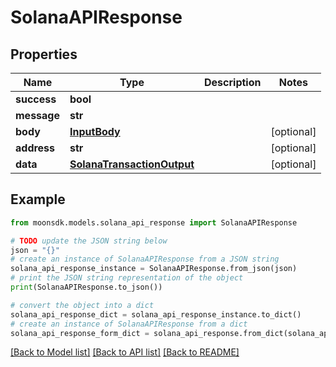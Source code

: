 # SolanaAPIResponse

## Properties

| Name        | Type                                                      | Description | Notes       |
| ----------- | --------------------------------------------------------- | ----------- | ----------- |
| **success** | **bool**                                                  |             |             |
| **message** | **str**                                                   |             |             |
| **body**    | [**InputBody**](inputbody.md)                             |             | \[optional] |
| **address** | **str**                                                   |             | \[optional] |
| **data**    | [**SolanaTransactionOutput**](solanatransactionoutput.md) |             | \[optional] |

## Example

```python
from moonsdk.models.solana_api_response import SolanaAPIResponse

# TODO update the JSON string below
json = "{}"
# create an instance of SolanaAPIResponse from a JSON string
solana_api_response_instance = SolanaAPIResponse.from_json(json)
# print the JSON string representation of the object
print(SolanaAPIResponse.to_json())

# convert the object into a dict
solana_api_response_dict = solana_api_response_instance.to_dict()
# create an instance of SolanaAPIResponse from a dict
solana_api_response_form_dict = solana_api_response.from_dict(solana_api_response_dict)
```

[\[Back to Model list\]](./#documentation-for-models) [\[Back to API list\]](./#documentation-for-api-endpoints) [\[Back to README\]](./)
